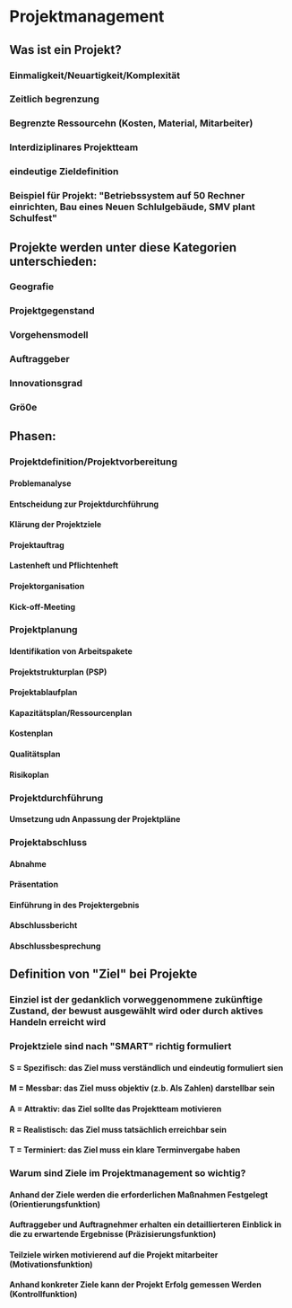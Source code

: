 # Projektmanagement
## Was ist ein Projekt?
### Einmaligkeit/Neuartigkeit/Komplexität
### Zeitlich begrenzung
### Begrenzte Ressourcehn (Kosten, Material, Mitarbeiter)
### Interdiziplinares Projektteam
### eindeutige Zieldefinition
### Beispiel für Projekt: "Betriebssystem auf 50 Rechner einrichten, Bau eines Neuen Schlulgebäude, SMV plant Schulfest"

## Projekte werden unter diese Kategorien unterschieden:
### Geografie
### Projektgegenstand
### Vorgehensmodell
### Auftraggeber
### Innovationsgrad
### Grö0e

## Phasen:
### Projektdefinition/Projektvorbereitung
#### Problemanalyse
#### Entscheidung zur Projektdurchführung
#### Klärung der Projektziele
#### Projektauftrag
#### Lastenheft und Pflichtenheft
#### Projektorganisation
#### Kick-off-Meeting

### Projektplanung
#### Identifikation von Arbeitspakete
#### Projektstrukturplan (PSP)
#### Projektablaufplan
#### Kapazitätsplan/Ressourcenplan
#### Kostenplan
#### Qualitätsplan
#### Risikoplan

### Projektdurchführung
#### Umsetzung udn Anpassung der Projektpläne

### Projektabschluss
#### Abnahme
#### Präsentation
#### Einführung in des Projektergebnis
#### Abschlussbericht
#### Abschlussbesprechung

## Definition von "Ziel" bei Projekte
### Einziel ist der gedanklich vorweggenommene zukünftige Zustand, der bewust ausgewählt wird oder durch aktives Handeln erreicht wird
### Projektziele sind nach "SMART" richtig formuliert
#### S = Spezifisch: das Ziel muss verständlich und eindeutig formuliert sien
#### M = Messbar: das Ziel muss objektiv (z.b. Als Zahlen) darstellbar sein
#### A = Attraktiv: das Ziel sollte das Projektteam motivieren
#### R = Realistisch: das Ziel muss tatsächlich erreichbar sein
#### T = Terminiert: das Ziel muss ein klare Terminvergabe haben

### Warum sind Ziele im Projektmanagement so wichtig?
#### Anhand der Ziele werden die erforderlichen Maßnahmen Festgelegt (Orientierungsfunktion)
#### Auftraggeber und Auftragnehmer erhalten ein detaillierteren Einblick in die zu erwartende Ergebnisse (Präzisierungsfunktion)
#### Teilziele wirken motivierend auf die Projekt mitarbeiter (Motivationsfunktion)
#### Anhand konkreter Ziele kann der Projekt Erfolg gemessen Werden (Kontrollfunktion)